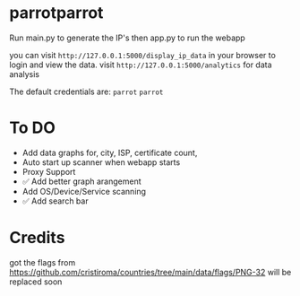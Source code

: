 # parrotparrot

Run main.py to generate the IP's then app.py to run the webapp

you can visit `http://127.0.0.1:5000/display_ip_data` in your browser to login and view the data.
visit `http://127.0.0.1:5000/analytics` for data analysis

The default credentials are:
`parrot`
`parrot`

# To DO

 - Add data graphs for, city, ISP, certificate count, 
 - Auto start up scanner when webapp starts
 - Proxy Support
 - ✅ Add better graph arangement
 - Add OS/Device/Service scanning
 - ✅ Add search bar 


# Credits
got the flags from 
https://github.com/cristiroma/countries/tree/main/data/flags/PNG-32
will be replaced soon